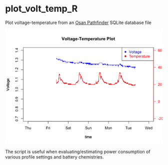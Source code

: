 # plot_volt_temp_R
Plot voltage-temperature from an [Osan Pathfinder](https://www.osan.tech) SQLite database file

![volt-temp.png](volt-temp.png)

The script is useful when evaluating/estimating power consumption of various profile settings and battery chemistries.